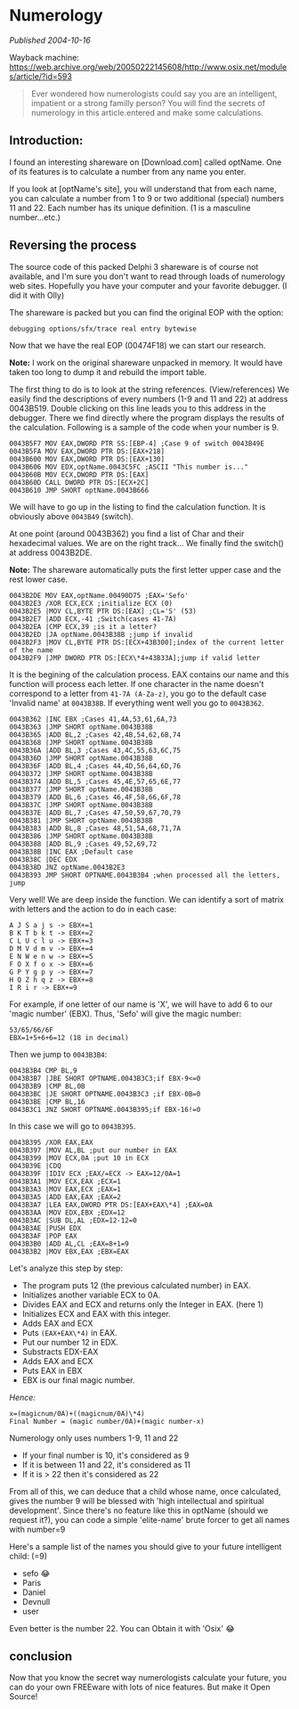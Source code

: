 # Numerology

*Published 2004-10-16*

Wayback machine: https://web.archive.org/web/20050222145608/http://www.osix.net/modules/article/?id=593

> Ever wondered how numerologists could say you are an intelligent, impatient or a strong familly person?
> You will find the secrets of numerology in this article.entered and make some calculations.

##  Introduction:

I found an interesting shareware on [Download.com] called optName.
One of its features is to calculate a number from any name you enter.

If you look at [optName's site], you will understand that from each name, you can calculate a number from 1 to 9 or two additional (special) numbers 11 and 22. Each number has its unique definition. (1 is a masculine number...etc.)

## Reversing the process

The source code of this packed Delphi 3 shareware is of course not available, and I'm sure you don't want to read through loads of numerology web sites.
Hopefully you have your computer and your favorite debugger. (I did it with Olly)

The shareware is packed but you can find the original EOP with the option:

`debugging options/sfx/trace real entry bytewise`

Now that we have the real EOP (00474F18) we can start our research.

**Note:**
I work on the original shareware unpacked in memory.
It would have taken too long to dump it and rebuild the import table.

The first thing to do is to look at the string references. (View/references)
We easily find the descriptions of every numbers (1-9 and 11 and 22) at address 0043B519.
Double clicking on this line leads you to this address in the debugger.
There we find directly where the program displays the results of the calculation.
Following is a sample of the code when your number is 9.

```
0043B5F7 MOV EAX,DWORD PTR SS:[EBP-4] ;Case 9 of switch 0043B49E
0043B5FA MOV EAX,DWORD PTR DS:[EAX+218]
0043B600 MOV EAX,DWORD PTR DS:[EAX+130]
0043B606 MOV EDX,optName.0043C5FC ;ASCII "This number is..."
0043B60B MOV ECX,DWORD PTR DS:[EAX]
0043B60D CALL DWORD PTR DS:[ECX+2C]
0043B610 JMP SHORT optName.0043B666
```

We will have to go up in the listing to find the calculation function.
It is obviously above `0043B49` (switch).

At one point (around 0043B362) you find a list of Char and their hexadecimal values.
We are on the right track...
We finally find the switch() at address 0043B2DE.

**Note:**
The shareware automatically puts the first letter upper case and the rest lower case.

```
0043B2DE MOV EAX,optName.00490D75 ;EAX='Sefo'
0043B2E3 /XOR ECX,ECX ;initialize ECX (0)
0043B2E5 |MOV CL,BYTE PTR DS:[EAX] ;CL='S' (53)
0043B2E7 |ADD ECX,-41 ;Switch(cases 41-7A)
0043B2EA |CMP ECX,39 ;is it a letter?
0043B2ED |JA optName.0043B38B ;jump if invalid
0043B2F3 |MOV CL,BYTE PTR DS:[ECX+43B300];index of the current letter of the name
0043B2F9 |JMP DWORD PTR DS:[ECX\*4+43B33A];jump if valid letter
```

It is the begining of the calculation process.
EAX contains our name and this function will process each letter.
If one character in the name doesn't correspond to a letter from `41-7A (A-Za-z)`, you go to the default case 'Invalid name' at `0043B38B`. If everything went well you go to `0043B362`.

```
0043B362 |INC EBX ;Cases 41,4A,53,61,6A,73
0043B363 |JMP SHORT optName.0043B38B
0043B365 |ADD BL,2 ;Cases 42,4B,54,62,6B,74
0043B368 |JMP SHORT optName.0043B38B
0043B36A |ADD BL,3 ;Cases 43,4C,55,63,6C,75
0043B36D |JMP SHORT optName.0043B38B
0043B36F |ADD BL,4 ;Cases 44,4D,56,64,6D,76
0043B372 |JMP SHORT optName.0043B38B
0043B374 |ADD BL,5 ;Cases 45,4E,57,65,6E,77
0043B377 |JMP SHORT optName.0043B38B
0043B379 |ADD BL,6 ;Cases 46,4F,58,66,6F,78
0043B37C |JMP SHORT optName.0043B38B
0043B37E |ADD BL,7 ;Cases 47,50,59,67,70,79
0043B381 |JMP SHORT optName.0043B38B
0043B383 |ADD BL,8 ;Cases 48,51,5A,68,71,7A
0043B386 |JMP SHORT optName.0043B38B
0043B388 |ADD BL,9 ;Cases 49,52,69,72
0043B38B |INC EAX ;Default case
0043B38C |DEC EDX
0043B38D JNZ optName.0043B2E3
0043B393 JMP SHORT OPTNAME.0043B3B4 ;when processed all the letters, jump
```

Very well! We are deep inside the function.
We can identify a sort of matrix with letters and the action to do in each case:

```
A J S a j s -> EBX+=1
B K T b k t -> EBX+=2
C L U c l u -> EBX+=3
D M V d m v -> EBX+=4
E N W e n w -> EBX+=5
F O X f o x -> EBX+=6
G P Y g p y -> EBX+=7
H Q Z h q z -> EBX+=8
I R i r -> EBX+=9
```

For example, if one letter of our name is 'X', we will have to add 6 to our 'magic number' (EBX).
Thus, 'Sefo' will give the magic number:

```
53/65/66/6F
EBX=1+5+6+6=12 (18 in decimal)
```

Then we jump to `0043B3B4`:

```
0043B3B4 CMP BL,9
0043B3B7 |JBE SHORT OPTNAME.0043B3C3;if EBX-9<=0
0043B3B9 |CMP BL,0B
0043B3BC |JE SHORT OPTNAME.0043B3C3 ;if EBX-0B=0
0043B3BE |CMP BL,16
0043B3C1 JNZ SHORT OPTNAME.0043B395;if EBX-16!=0
```

In this case we will go to `0043B395`.

```
0043B395 /XOR EAX,EAX
0043B397 |MOV AL,BL ;put our number in EAX
0043B399 |MOV ECX,0A ;put 10 in ECX
0043B39E |CDQ
0043B39F |IDIV ECX ;EAX/=ECX -> EAX=12/0A=1
0043B3A1 |MOV ECX,EAX ;ECX=1
0043B3A3 |MOV EAX,ECX ;EAX=1
0043B3A5 |ADD EAX,EAX ;EAX=2
0043B3A7 |LEA EAX,DWORD PTR DS:[EAX+EAX\*4] ;EAX=0A
0043B3AA |MOV EDX,EBX ;EDX=12
0043B3AC |SUB DL,AL ;EDX=12-12=0
0043B3AE |PUSH EDX
0043B3AF |POP EAX
0043B3B0 |ADD AL,CL ;EAX=8+1=9
0043B3B2 |MOV EBX,EAX ;EBX=EAX
```

Let's analyze this step by step:

- The program puts 12 (the previous calculated number) in EAX.
- Initializes another variable ECX to 0A.
- Divides EAX and ECX and returns only the Integer in EAX. (here 1)
- Initializes ECX and EAX with this integer.
- Adds EAX and ECX
- Puts `(EAX+EAX\*4)` in EAX.
- Put our number 12 in EDX.
- Substracts EDX-EAX
- Adds EAX and ECX
- Puts EAX in EBX
- EBX is our final magic number.

_Hence:_
```
x=(magicnum/0A)+((magicnum/0A)\*4)
Final Number = (magic number/0A)+(magic number-x)
```

Numerology only uses numbers 1-9, 11 and 22

- If your final number is 10, it's considered as 9
- If it is between 11 and 22, it's considered as 11
- If it is > 22 then it's considered as 22

From all of this, we can deduce that a child whose name, once calculated, gives the number 9
will be blessed with 'high intellectual and spiritual development'.
Since there's no feature like this in optName (should we request it?), you can code a simple
'elite-name' brute forcer to get all names with number=9

Here's a sample list of the names you should give to your future intelligent child: (=9)
- sefo :joy:
- Paris
- Daniel
- Devnull
- user

Even better is the number 22.
You can Obtain it with 'Osix' :joy:

## conclusion

Now that you know the secret way numerologists calculate your future, you can do your own
FREEware with lots of nice features. But make it Open Source!
